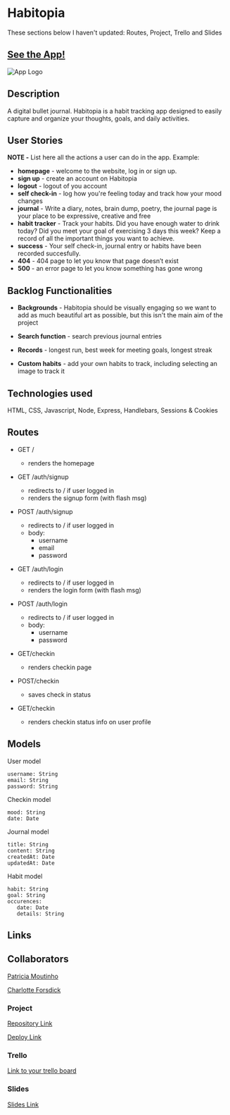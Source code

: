 # Habitopia

These sections below I haven't updated: Routes, Project, Trello and Slides

## [See the App!](www.your-deploy-url-here.com)

![App Logo](your-image-logo-path-or-name)

## Description

A digital bullet journal. Habitopia is a habit tracking app designed to easily capture and organize your thoughts, goals, and daily activities.

## User Stories

**NOTE -** List here all the actions a user can do in the app. Example:

- **homepage** - welcome to the website, log in or sign up.
- **sign up** - create an account on Habitopia
- **logout** - logout of you account
- **self check-in** - log how you're feeling today and track how your mood changes
- **journal** - Write a diary, notes, brain dump, poetry, the journal page is your place to be expressive, creative and free
- **habit tracker** - Track your habits. Did you have enough water to drink today? Did you meet your goal of exercising 3 days this week? Keep a record of all the important things you want to achieve.
- **success** - Your self check-in, journal entry or habits have been recorded succesfully.
- **404** - 404 page to let you know that page doesn’t exist
- **500** - an error page to let you know something has gone wrong

## Backlog Functionalities

- **Backgrounds** - Habitopia should be visually engaging so we want to add as much beautiful art as possible, but this isn't the main aim of the project

- **Search function** - search previous journal entries

- **Records** - longest run, best week for meeting goals, longest streak

- **Custom habits** - add your own habits to track, including selecting an image to track it

## Technologies used

HTML, CSS, Javascript, Node, Express, Handlebars, Sessions & Cookies

## Routes

- GET /
  - renders the homepage
- GET /auth/signup
  - redirects to / if user logged in
  - renders the signup form (with flash msg)
- POST /auth/signup
  - redirects to / if user logged in
  - body:
    - username
    - email
    - password
- GET /auth/login
  - redirects to / if user logged in
  - renders the login form (with flash msg)
- POST /auth/login

  - redirects to / if user logged in
  - body:
    - username
    - password

- GET/checkin

  - renders checkin page

- POST/checkin

  - saves check in status

- GET/checkin
  - renders checkin status info on user profile

## Models

User model

```
username: String
email: String
password: String
```

Checkin model

```
mood: String
date: Date
```

Journal model

```
title: String
content: String
createdAt: Date
updatedAt: Date
```

Habit model

```
habit: String
goal: String
occurences:
   date: Date
   details: String
```

## Links

## Collaborators

[Patricia Moutinho](https://github.com/ThePainterThree)

[Charlotte Forsdick](https://github.com/Charlotte-RMT-WDPT-MAR2023)

### Project

[Repository Link](www.your-github-url-here.com)

[Deploy Link](www.your-deploy-url-here.com)

### Trello

[Link to your trello board](www.your-trello-url-here.com)

### Slides

[Slides Link](www.your-slides-url-here.com)
